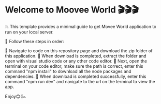 # Welcome to Moovee World 🎬🎬🎬

💥 This template provides a minimal guide to get Movee World application to run on your local server.

📌 Follow these steps in order:

🚀 Navigate to code on this repository page and download the zip folder of this application.
🚀 When download is completed, extract the folder and open with visual studio code or any other code editor.
🚀 Next, open the terminal on your code editor, make sure the path is correct, enter this command "npm install" to download all the node packages and dependencies.
🚀 When download is completed successfully, enter this command "npm run dev" and navigate to the url on the terminal to view the app.

Enjoy😊👍.

